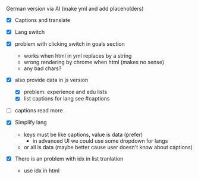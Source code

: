 
German version via AI (make yml and add placeholders)

- [x] Captions and translate
- [x] Lang switch
- [x] problem with clicking switch in goals section
  - works when html in yml replaces by a string
  - wrong rendering by chrome when html (makes no sense)
  - any bad chars?
- [x] also provide data in js version
  - [x] problem: experience and edu lists
  - [x] list captions for lang see #captions
- [ ] captions read more

- [x] Simplify lang
  - keys must be like captions, value is data (prefer)
    - in advanced UI we could use some dropdown for langs
  - or all is data (maybe better cause user doesn't know about captions)
- [x] There is an problem with idx in list tranlation
  - use idx in html
